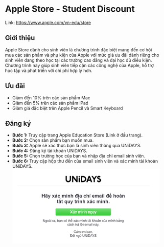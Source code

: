 # Apple Store - Student Discount

Link: https://www.apple.com/vn-edu/store 

## Giới thiệu

Apple Store dành cho sinh viên là chương trình đặc biệt mang đến cơ hội mua các sản phẩm và phụ kiện của Apple với mức giá ưu đãi dành riêng cho sinh viên đang theo học tại các trường cao đẳng và đại học đủ điều kiện. Chương trình này giúp sinh viên tiếp cận các công nghệ của Apple, hỗ trợ học tập và phát triển với chi phí hợp lý hơn.

## Ưu đãi

- Giảm đến 10% trên các sản phẩm Mac
- Giảm đến 5% trên các sản phẩm iPad
- Giảm giá đặc biệt trên Apple Pencil và Smart Keyboard

## Đăng ký

- **Bước 1:** Truy cập trang Apple Education Store (Link ở đầu trang).
- **Bước 2:** Chọn sản phẩm bạn muốn mua.
- **Bước 3:** Apple sẽ xác thực bạn là sinh viên thông qua UNiDAYS.
- **Bước 4:** Đăng ký tài khoản UNiDAYS.
- **Bước 5:** Chọn trường học của bạn và nhập địa chỉ email sinh viên.
- **Bước 6:** Truy cập hộp thư đến của email sinh viên và xác minh tài khoản UNiDAYS.
![alt text](images/image-3.png)
